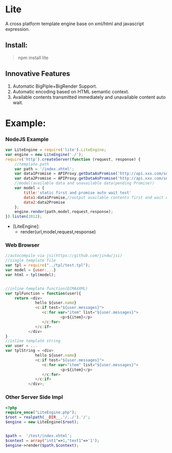 # Lite
A cross platform template engine base on xml/html and javascript expression.

Install:
-------
>npm install lite


Innovative Features 
-------
1. Automatic BigPiple+BigRender Support.
2. Automatic encoding based on HTML semantic context.
3. Available contents transmitted immediately  and unavailable content auto wait.


Example:
====



### NodeJS Example

```javascript
var LiteEngine = require('lite').LiteEngine;
var engine = new LiteEngine('./');
require('http').createServer(function (request, response) {
    //template path
    var path = '/index.xhtml';
    var data1Promise = APIProxy.getDataAsPromise('http://api.xxx.com/search?keyword=data1&...')
    var data2Promise = APIProxy.getDataAsPromise('http://api.xxx.com/search?keyword=data2&...')
    //model(available data and unavailable data(pending Promise))
    var model = {
        title:'static first and promise auto wait test'
        data1:data1Promise,//output available contents first and wait until the promise is ready!!
        data2:data2Promise
    };
    engine.render(path,model,request,response);
}).listen(2012);
```

 * [LiteEngine]:
    * render(url,model,request,response)


### Web Browser
```javascript
//autocompile via jsi(https://github.com/jindw/jsi) 
//single template file
var tpl = require("../tpl/test.tpl");
var model = {user:...}
var html = tpl(model);


//inline template function(ECMA4XML)
var tplFunction = function(user){
    return <div>
             hello ${user.name}
             <c:if test="${user.messages}">
                <c:for var="item" list="${user.messages}">
                        <p>${item}</p>
                </c:for>
             </c:if>
          </div>
}
//inline template string
var user = ...
var tplString = <div>
             hello ${user.name}
             <c:if test="${user.messages}">
                <c:for var="item" list="${user.messages}">
                        <p>${item}</p>
                </c:for>
             </c:if>
          </div>;

```

### Other Server Side Impl

```php
<?php
require_once("LiteEngine.php");
$root = realpath(__DIR__.'/../').'/';
$engine = new LiteEngine($root);


$path =  '/test/index.xhtml';
$context = array("int1"=>1,"text1"=>'1');
$engine->render($path,$context);
```